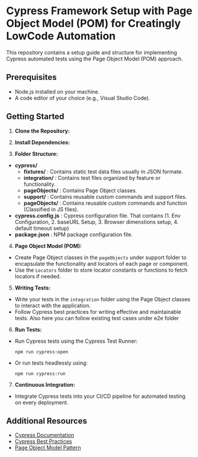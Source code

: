 # Cypress Framework Setup with Page Object Model (POM) for Creatingly LowCode Automation

This repository contains a setup guide and structure for implementing Cypress automated tests using the Page Object Model (POM) approach. 

## Prerequisites
- Node.js installed on your machine.
- A code editor of your choice (e.g., Visual Studio Code).

## Getting Started

1. **Clone the Repository:** 


2. **Install Dependencies:**

3. **Folder Structure:**

- **cypress/**
  - **fixtures/** : Contains static test data files usually in JSON formate.
  - **integration/** : Contains test files organized by feature or functionality.
  - **pageObjects/** : Contains Page Object classes.
  - **support/** : Contains reusable custom commands and support files.
  - **pageObjects/** : Contains reusable custom commands and function (Classified in JS files).
- **cypress.config.js** : Cypress configuration file. That contains (1. Env Configuration, 2. baseURL Setup, 3. Browser dimenstions setup, 4. default timeout setup)
- **package.json** : NPM package configuration file.

4. **Page Object Model (POM):**
- Create Page Object classes in the `pageObjects` under support folder to encapsulate the functionality and locators of each page or component.
- Use the `Locators` folder to store locator constants or functions to fetch locators if needed.

5. **Writing Tests:**
- Write your tests in the `integration` folder using the Page Object classes to interact with the application.
- Follow Cypress best practices for writing effective and maintainable tests. Also here you can follow existing test cases under e2e folder

6. **Run Tests:**
- Run Cypress tests using the Cypress Test Runner:
  ```
  npm run cypress:open
  ```
- Or run tests headlessly using:
  ```
  npm run cypress:run
  ```

7. **Continuous Integration:**
- Integrate Cypress tests into your CI/CD pipeline for automated testing on every deployment.

## Additional Resources
- [Cypress Documentation](https://docs.cypress.io/guides/overview/why-cypress.html)
- [Cypress Best Practices](https://docs.cypress.io/guides/references/best-practices.html)
- [Page Object Model Pattern](https://www.selenium.dev/documentation/en/guidelines_and_recommendations/page_object_models/)

